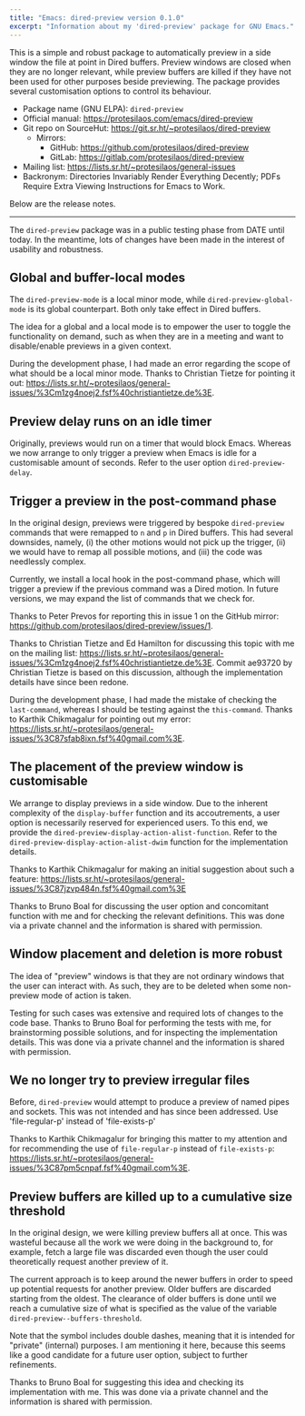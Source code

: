 ```yaml
---
title: "Emacs: dired-preview version 0.1.0"
excerpt: "Information about my 'dired-preview' package for GNU Emacs."
---
```


This is a simple and robust package to automatically preview in a side
window the file at point in Dired buffers.  Preview windows are closed
when they are no longer relevant, while preview buffers are killed if
they have not been used for other purposes beside previewing.  The
package provides several customisation options to control its
behaviour.

+ Package name (GNU ELPA): `dired-preview`
+ Official manual: <https://protesilaos.com/emacs/dired-preview>
+ Git repo on SourceHut: <https://git.sr.ht/~protesilaos/dired-preview>
  - Mirrors:
    + GitHub: <https://github.com/protesilaos/dired-preview>
    + GitLab: <https://gitlab.com/protesilaos/dired-preview>
+ Mailing list: <https://lists.sr.ht/~protesilaos/general-issues>
+ Backronym: Directories Invariably Render Everything Decently; PDFs
  Require Extra Viewing Instructions for Emacs to Work.

Below are the release notes.

* * *

The `dired-preview` package was in a public testing phase from DATE
until today.  In the meantime, lots of changes have been made in the
interest of usability and robustness.


## Global and buffer-local modes

The `dired-preview-mode` is a local minor mode, while
`dired-preview-global-mode` is its global counterpart.  Both only take
effect in Dired buffers.

The idea for a global and a local mode is to empower the user to
toggle the functionality on demand, such as when they are in a meeting
and want to disable/enable previews in a given context.

During the development phase, I had made an error regarding the scope
of what should be a local minor mode.  Thanks to Christian Tietze for
pointing it out: <https://lists.sr.ht/~protesilaos/general-issues/%3Cm1zg4noej2.fsf%40christiantietze.de%3E>.


## Preview delay runs on an idle timer

Originally, previews would run on a timer that would block Emacs.
Whereas we now arrange to only trigger a preview when Emacs is idle
for a customisable amount of seconds.  Refer to the user option
`dired-preview-delay`.


## Trigger a preview in the post-command phase

In the original design, previews were triggered by bespoke
`dired-preview` commands that were remapped to `n` and `p` in Dired
buffers.  This had several downsides, namely, (i) the other motions
would not pick up the trigger, (ii) we would have to remap all
possible motions, and (iii) the code was needlessly complex.

Currently, we install a local hook in the post-command phase, which
will trigger a preview if the previous command was a Dired motion.  In
future versions, we may expand the list of commands that we check for.

Thanks to Peter Prevos for reporting this in issue 1 on the GitHub
mirror: <https://github.com/protesilaos/dired-preview/issues/1>.

Thanks to Christian Tietze and Ed Hamilton for discussing this topic
with me on the mailing list:
<https://lists.sr.ht/~protesilaos/general-issues/%3Cm1zg4noej2.fsf%40christiantietze.de%3E>.
Commit ae93720 by Christian Tietze is based on this discussion,
although the implementation details have since been redone.

During the development phase, I had made the mistake of checking the
`last-command`, whereas I should be testing against the
`this-command`.  Thanks to Karthik Chikmagalur for pointing out my
error:
<https://lists.sr.ht/~protesilaos/general-issues/%3C87sfab8ixn.fsf%40gmail.com%3E>.


## The placement of the preview window is customisable

We arrange to display previews in a side window.  Due to the inherent
complexity of the `display-buffer` function and its accoutrements, a
user option is necessarily reserved for experienced users.  To this
end, we provide the `dired-preview-display-action-alist-function`.
Refer to the `dired-preview-display-action-alist-dwim` function for
the implementation details.

Thanks to Karthik Chikmagalur for making an initial suggestion about
such a feature:
<https://lists.sr.ht/~protesilaos/general-issues/%3C87jzvp484n.fsf%40gmail.com%3E>

Thanks to Bruno Boal for discussing the user option and concomitant
function with me and for checking the relevant definitions.  This was
done via a private channel and the information is shared with
permission.


## Window placement and deletion is more robust

The idea of "preview" windows is that they are not ordinary windows
that the user can interact with.  As such, they are to be deleted when
some non-preview mode of action is taken.

Testing for such cases was extensive and required lots of changes to
the code base.  Thanks to Bruno Boal for performing the tests with me,
for brainstorming possible solutions, and for inspecting the
implementation details.  This was done via a private channel and the
information is shared with permission.


## We no longer try to preview irregular files

Before, `dired-preview` would attempt to produce a preview of named
pipes and sockets.  This was not intended and has since been
addressed.  Use 'file-regular-p' instead of 'file-exists-p'

Thanks to Karthik Chikmagalur for bringing this matter to my attention
and for recommending the use of `file-regular-p` instead of
`file-exists-p`:
<https://lists.sr.ht/~protesilaos/general-issues/%3C87pm5cnpaf.fsf%40gmail.com%3E>.


## Preview buffers are killed up to a cumulative size threshold

In the original design, we were killing preview buffers all at once.
This was wasteful because all the work we were doing in the background
to, for example, fetch a large file was discarded even though the user
could theoretically request another preview of it.

The current approach is to keep around the newer buffers in order to
speed up potential requests for another preview.  Older buffers are
discarded starting from the oldest.  The clearance of older buffers is
done until we reach a cumulative size of what is specified as the
value of the variable `dired-preview--buffers-threshold`.

Note that the symbol includes double dashes, meaning that it is
intended for "private" (internal) purposes.  I am mentioning it here,
because this seems like a good candidate for a future user option,
subject to further refinements.

Thanks to Bruno Boal for suggesting this idea and checking its
implementation with me.  This was done via a private channel and the
information is shared with permission.
